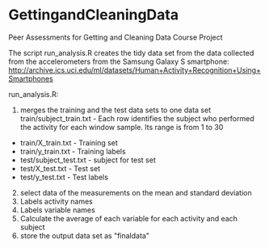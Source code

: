 GettingandCleaningData
======================

Peer Assessments for Getting and Cleaning Data Course Project

The script run_analysis.R creates the tidy data set from the data collected from the accelerometers from the Samsung Galaxy S smartphone: http://archive.ics.uci.edu/ml/datasets/Human+Activity+Recognition+Using+Smartphones 

run_analysis.R:
1. merges the training and the test data sets to one data set
train/subject_train.txt - Each row identifies the subject who performed the activity for each window sample. Its range is from 1 to 30
* train/X_train.txt - Training set
* train/y_train.txt - Training labels
* test/subject_test.txt - subject for test set
* test/X_test.txt - Test set
* test/y_test.txt - Test labels
2. select data of the measurements on the mean and standard deviation
3. Labels activity names 
4. Labels variable names
5. Calculate the average of each variable for each activity and each subject
6. store the output data set as "finaldata"

